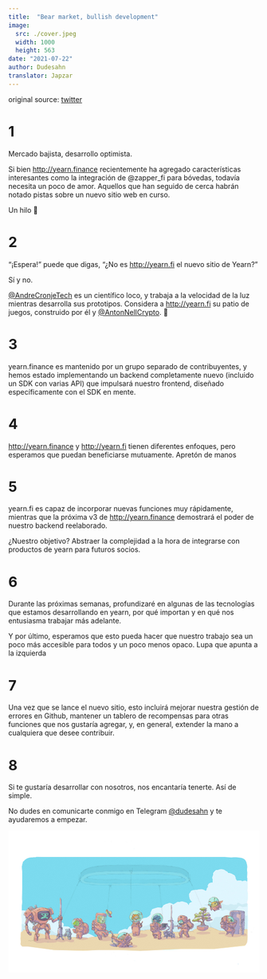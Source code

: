 ```yaml
---
title:  "Bear market, bullish development"
image:
  src: ./cover.jpeg
  width: 1000
  height: 563
date: "2021-07-22"
author: Dudesahn
translator: Japzar  
---
```


original source: [twitter](https://twitter.com/dudesahn/status/1417898521685078016)

# 1

Mercado bajista, desarrollo optimista.

Si bien http://yearn.finance recientemente ha agregado características interesantes como la integración de
@zapper_fi
para bóvedas, todavía necesita un poco de amor. Aquellos que han seguido de cerca habrán notado pistas sobre un nuevo sitio web en curso.

Un hilo 🧵

# 2

“¡Espera!” puede que digas, “¿No es http://yearn.fi el nuevo sitio de Yearn?”

Sí y no.

[@AndreCronjeTech](https://twitter.com/AndreCronjeTech) es un científico loco, y trabaja a la velocidad de la luz mientras desarrolla sus prototipos. Considera a http://yearn.fi su patio de juegos, construido por él y [@AntonNellCrypto](https://twitter.com/AntonNellCrypto). 🧪

# 3

yearn.finance es mantenido por un grupo separado de contribuyentes, y hemos estado implementando un backend completamente nuevo (incluido un SDK con varias API) que impulsará nuestro frontend, diseñado específicamente con el SDK en mente.

# 4

http://yearn.finance y http://yearn.fi tienen diferentes enfoques, pero esperamos que puedan beneficiarse mutuamente. Apretón de manos

# 5

yearn.fi es capaz de incorporar nuevas funciones muy rápidamente, mientras que la próxima v3 de http://yearn.finance demostrará el poder de nuestro backend reelaborado.

¿Nuestro objetivo? Abstraer la complejidad a la hora de integrarse con productos de yearn para futuros socios.

# 6

Durante las próximas semanas, profundizaré en algunas de las tecnologías que estamos desarrollando en yearn, por qué importan y en qué nos entusiasma trabajar más adelante.

Y por último, esperamos que esto pueda hacer que nuestro trabajo sea un poco más accesible para todos y un poco menos opaco. Lupa que apunta a la izquierda

# 7

Una vez que se lance el nuevo sitio, esto incluirá mejorar nuestra gestión de errores en Github, mantener un tablero de recompensas para otras funciones que nos gustaría agregar, y, en general, extender la mano a cualquiera que desee contribuir.

# 8

Si te gustaría desarrollar con nosotros, nos encantaría tenerte. Así de simple.

No dudes en comunicarte conmigo en Telegram
[@dudesahn](https://twitter.com/dudesahn) y te ayudaremos a empezar.

![](image1.jpeg?w=1000&h=563)